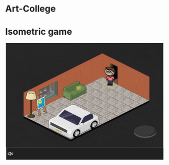 # Art-College

Isometric game
================

[![preview](intro.jpg)](https://github.com/andr21/Art-College)
